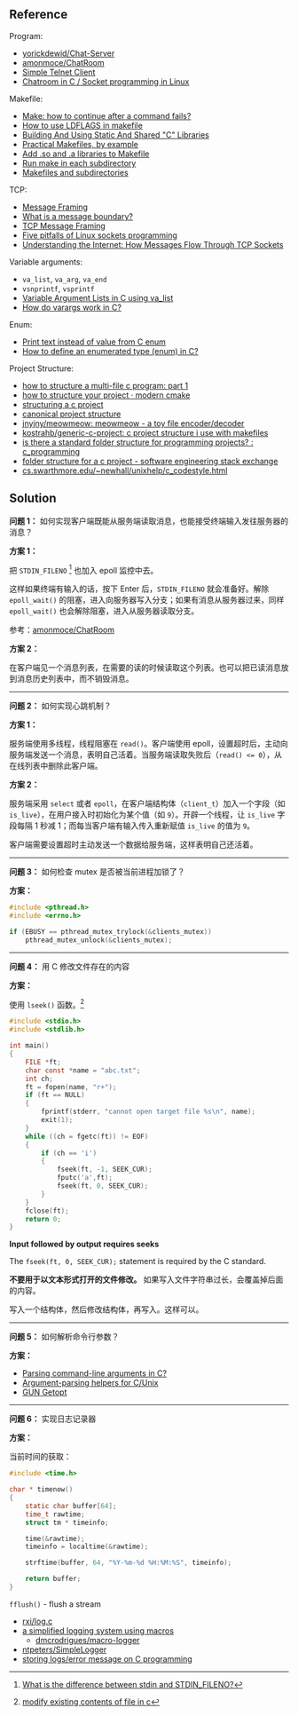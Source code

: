 ## Reference

Program:

* [yorickdewid/Chat-Server](https://github.com/yorickdewid/Chat-Server)
* [amonmoce/ChatRoom](https://github.com/amonmoce/ChatRoom)
* [Simple Telnet Client](https://gist.github.com/legnaleurc/7638738)
* [Chatroom in C / Socket programming in Linux](https://stackoverflow.com/q/19349084/3737970)

Makefile:

* [Make: how to continue after a command fails?](https://stackoverflow.com/q/2670130/3737970)
* [How to use LDFLAGS in makefile](https://stackoverflow.com/q/13249610/3737970)
* [Building And Using Static And Shared "C" Libraries](http://docencia.ac.upc.edu/FIB/USO/Bibliografia/unix-c-libraries.html)
* [Practical Makefiles, by example](http://nuclear.mutantstargoat.com/articles/make/)
* [Add .so and .a libraries to Makefile](https://stackoverflow.com/q/12054858/3737970)
* [Run make in each subdirectory](https://stackoverflow.com/q/17834582/3737970)
* [Makefiles and subdirectories](https://www.linuxquestions.org/questions/programming-9/makefiles-and-subdirectories-794088/)

TCP:

* [Message Framing](https://blog.stephencleary.com/2009/04/message-framing.html)
* [What is a message boundary?](https://stackoverflow.com/q/9563563/3737970)
* [TCP Message Framing](https://blog.chrisd.info/tcp-message-framing/)
* [Five pitfalls of Linux sockets programming](https://developer.ibm.com/tutorials/l-sockpit/)
* [Understanding the Internet: How Messages Flow Through TCP Sockets](https://andrewskotzko.com/understanding-the-internet-how-messages-flow-through-tcp-sockets/)

Variable arguments:

* `va_list`, `va_arg`, `va_end`
* `vsnprintf`, `vsprintf`
* [Variable Argument Lists in C using va_list](https://www.cprogramming.com/tutorial/c/lesson17.html)
* [How do varargs work in C?](https://jameshfisher.com/2016/11/23/c-varargs/)

Enum:

* [Print text instead of value from C enum](https://stackoverflow.com/q/3168306/3737970)
* [How to define an enumerated type (enum) in C?](https://stackoverflow.com/q/1102542/3737970)

Project Structure:

* [how to structure a multi-file c program: part 1](https://opensource.com/article/19/7/structure-multi-file-c-part-1)
* [how to structure your project · modern cmake](https://cliutils.gitlab.io/modern-cmake/chapters/basics/structure.html)
* [structuring a c project](https://splone.com/blog/2016/1/4/structuring*a*c*project/)
* [canonical project structure](http://open-std.org/jtc1/sc22/wg21/docs/papers/2018/p1204r0.html#abstract)
* [jnyjny/meowmeow: meowmeow - a toy file encoder/decoder](https://github.com/jnyjny/meowmeow)
* [kostrahb/generic-c-project: c project structure i use with makefiles](https://github.com/kostrahb/generic-c-project)
* [is there a standard folder structure for programming projects? : c\_programming](https://www.reddit.com/r/c_programming/comments/3izgic/is_there_a_standard_folder_structure_for/)
* [folder structure for a c project - software engineering stack exchange](https://softwareengineering.stackexchange.com/questions/379202/folder-structure-for-a-c-project)
* [cs.swarthmore.edu/\~newhall/unixhelp/c\_codestyle.html](https://www.cs.swarthmore.edu/~newhall/unixhelp/c_codestyle.html)


## Solution

**问题 1：** 如何实现客户端既能从服务端读取消息，也能接受终端输入发往服务器的消息？

**方案 1：**

把 `STDIN_FILENO` [^1] 也加入 epoll 监控中去。

这样如果终端有输入的话，按下 <kdb>Enter</kdb> 后，`STDIN_FILENO` 就会准备好。解除 `epoll_wait()` 的阻塞，进入向服务器写入分支；如果有消息从服务器过来，同样 `epoll_wait()` 也会解除阻塞，进入从服务器读取分支。

参考：[amonmoce/ChatRoom](https://github.com/amonmoce/ChatRoom)

[^1]: [What is the difference between stdin and STDIN_FILENO?](https://stackoverflow.com/q/15102992/3737970)

**方案 2：**

在客户端见一个消息列表，在需要的读的时候读取这个列表。也可以把已读消息放到消息历史列表中，而不销毁消息。

----

**问题 2：** 如何实现心跳机制？

**方案 1：**

服务端使用多线程，线程阻塞在 `read()`。客户端使用 epoll，设置超时后，主动向服务端发送一个消息，表明自己活着。当服务端读取失败后（`read() <= 0`），从在线列表中删除此客户端。

**方案 2：**

服务端采用 `select` 或者 `epoll`，在客户端结构体（`client_t`）加入一个字段（如 `is_live`），在用户接入时初始化为某个值（如 `9`）。开辟一个线程，让 `is_live` 字段每隔 1 秒减 1；而每当客户端有输入传入重新赋值 `is_live` 的值为 `9`。

客户端需要设置超时主动发送一个数据给服务端，这样表明自己还活着。

----

**问题 3：** 如何检查 mutex 是否被当前进程加锁了？

**方案：**

```c
#include <pthread.h>
#include <errno.h>

if (EBUSY == pthread_mutex_trylock(&clients_mutex))
    pthread_mutex_unlock(&clients_mutex);
```

----

**问题 4：** 用 C 修改文件存在的内容

**方案：**

使用 `lseek()` 函数。[^2]

```c
#include <stdio.h>
#include <stdlib.h>

int main()
{
    FILE *ft;
    char const *name = "abc.txt";
    int ch;
    ft = fopen(name, "r+");
    if (ft == NULL)
    {
        fprintf(stderr, "cannot open target file %s\n", name);
        exit(1);
    }
    while ((ch = fgetc(ft)) != EOF)
    {
        if (ch == 'i')
        {
            fseek(ft, -1, SEEK_CUR);
            fputc('a',ft);
            fseek(ft, 0, SEEK_CUR);
        }
    }
    fclose(ft);
    return 0;
}
```

>>>
**Input followed by output requires seeks**

The `fseek(ft, 0, SEEK_CUR);` statement is required by the C standard.
>>>

**不要用于以文本形式打开的文件修改。** 如果写入文件字符串过长，会覆盖掉后面的内容。

写入一个结构体，然后修改结构体，再写入。这样可以。

[^2]: [modify existing contents of file in c](https://stackoverflow.com/q/21958155/3737970)

----

**问题 5：** 如何解析命令行参数？

**方案：**

* [Parsing command-line arguments in C?](https://stackoverflow.com/q/9642732/3737970)
* [Argument-parsing helpers for C/Unix](https://stackoverflow.com/q/189972/3737970)
* [GUN Getopt](https://www.gnu.org/software/libc/manual/html_node/Getopt.html)

----

**问题 6：** 实现日志记录器

**方案：**

当前时间的获取：

```c
#include <time.h>

char * timenow()
{
    static char buffer[64];
    time_t rawtime;
    struct tm * timeinfo;

    time(&rawtime);
    timeinfo = localtime(&rawtime);

    strftime(buffer, 64, "%Y-%m-%d %H:%M:%S", timeinfo);

    return buffer;
}
```

`fflush()` - flush a stream

* [rxi/log.c](https://github.com/rxi/log.c)
* [a simplified logging system using macros](https://coderwall.com/p/v6u7jq/a-simplified-logging-system-using-macros)
    * [dmcrodrigues/macro-logger](https://github.com/dmcrodrigues/macro-logger)
* [ntpeters/SimpleLogger](https://github.com/ntpeters/SimpleLogger)
* [storing logs/error message on C programming](https://stackoverflow.com/q/16116143/3737970)
